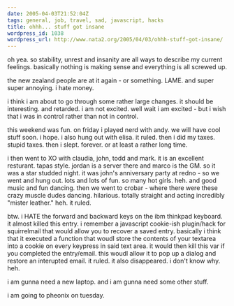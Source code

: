 ```yaml
---
date: 2005-04-03T21:52:04Z
tags: general, job, travel, sad, javascript, hacks
title: ohhh... stuff got insane
wordpress_id: 1038
wordpress_url: http://www.nata2.org/2005/04/03/ohhh-stuff-got-insane/
---
```


oh yea. so stability, unrest and insanity are all ways to describe my current feelings.  basically nothing is making sense and everything is all screwed up. 

the new zealand people are at it again  - or something. LAME. and super super annoying. i hate money. 

i think i am about to go through some rather large changes. it should be interesting. and retarded.  i am not excited. well wait i am excited - but i wish that i was in control rather than not in control. 

this weekend was fun. on friday i played nerd with andy. we will have cool stuff soon. i hope. i also hung out with elisa. it ruled. then  i did my taxes. stupid taxes. then i slept. forever. or at least a rather long time. 

i then went to XO with claudia, john, todd and mark. it is an excellent resturant.  tapas style. jordan is a server there and marco is the GM. so it was a star studded night. it was john's anniversary party at redno - so we went and hung out. lots and lots of fun. so many hot girls. heh. and good music and fun dancing. then we went to crobar - where there were these crazy muscle dudes dancing. hilarious. totally straight and acting incredibly "mister leather." heh. it ruled. 

btw. i HATE the forward and backward keys on the ibm thinkpad keyboard. it almost killed this entry. i remember a javascript cookie-ish plugin/hack for squirrelmail that would allow you to recover a saved entry. basically i think that it executed a function that woudl store the contents of your textarea into a cookie on every keypress in said text area. it would then kill this var if you completed the entry/email. this woudl allow it to pop up a dialog and restore an interupted email. it ruled. it also disappeared. i don't know why. heh. 

i am gunna need a new laptop. and i am gunna need some other stuff. 

i am going to pheonix on tuesday. 
